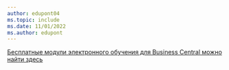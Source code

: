 ```yaml
---
author: edupont04
ms.topic: include
ms.date: 11/01/2022
ms.author: edupont
---
```

[Бесплатные модули электронного обучения для Business Central можно найти здесь](/training/dynamics365/business-central)

